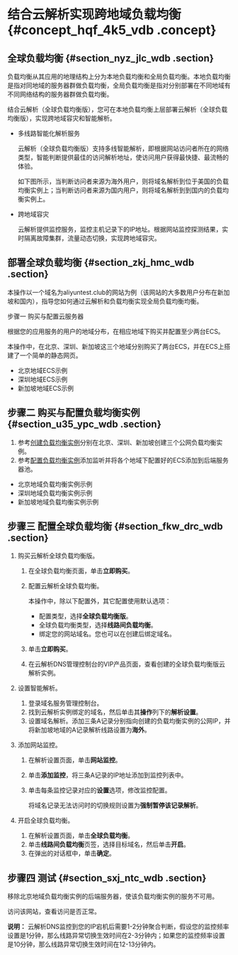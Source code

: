 # 结合云解析实现跨地域负载均衡 {#concept_hqf_4k5_vdb .concept}

## 全球负载均衡 {#section_nyz_jlc_wdb .section}

负载均衡从其应用的地理结构上分为本地负载均衡和全局负载均衡。本地负载均衡是指对同地域的服务器群做负载均衡，全局负载均衡是指对分别部署在不同地域有不同网络结构的服务器群做负载均衡。

结合云解析（全球负载均衡版），您可在本地负载均衡上层部署云解析（全球负载均衡版），实现跨地域容灾和智能解析。

-   多线路智能化解析服务

    云解析（全球负载均衡版）支持多线智能解析，即根据网站访问者所在的网络类型，智能判断提供最佳的访问解析地址，使访问用户获得最快捷、最流畅的体验。

    如下图所示，当判断访问者来源为海外用户，则将域名解析到位于美国的负载均衡实例上；当判断访问者来源为国内用户，则将域名解析到到国内的负载均衡实例上。

-   跨地域容灾

    云解析提供监控服务，监控主机记录下的IP地址。根据网站监控探测结果，实时隔离故障集群，流量动态切换，实现跨地域容灾。


## 部署全球负载均衡 {#section_zkj_hmc_wdb .section}

本操作以一个域名为aliyuntest.club的网站为例（该网站的大多数用户分布在新加坡和国内），指导您如何通过云解析和负载均衡实现全局负载均衡均衡。

步骤一 购买与配置云服务器

根据您的应用服务的用户的地域分布，在相应地域下购买并配置至少两台ECS。

本操作中，在北京、深圳、新加坡这三个地域分别购买了两台ECS，并在ECS上搭建了一个简单的静态网页。

-   北京地域ECS示例
-   深圳地域ECS示例
-   新加坡地域ECS示例

## 步骤二 购买与配置负载均衡实例 {#section_u35_ypc_wdb .section}

1.  参考[创建负载均衡实例](../../../../intl.zh-CN/用户指南/负载均衡实例/创建负载均衡实例.md#)分别在北京、深圳、新加坡创建三个公网负载均衡实例。
2.  参考[配置负载均衡实例](../../../../intl.zh-CN/用户指南/负载均衡实例/管理负载均衡实例.md#)添加监听并将各个地域下配置好的ECS添加到后端服务器池。

-   北京地域负载均衡实例示例
-   深圳地域负载均衡实例示例
-   新加坡地域负载均衡实例示例

## 步骤三 配置全球负载均衡 {#section_fkw_drc_wdb .section}

1.  购买云解析全球负载均衡版。
    1.  在全球负载均衡页面，单击**立即购买**。
    2.  配置云解析全球负载均衡。

        本操作中，除以下配置外，其它配置使用默认选项：

        -   配置类型，选择**全球负载均衡版**。
        -   全球负载均衡类型，选择**线路间负载均衡**。
        -   绑定您的网站域名。您也可以在创建后绑定域名。
    3.  单击**立即购买**。
    4.  在云解析DNS管理控制台的VIP产品页面，查看创建的全球负载均衡版云解析实例。
2.  设置智能解析。
    1.  登录域名服务管理控制台。
    2.  找到云解析实例绑定的域名，然后单击其**操作**列下的**解析设置**。
    3.  设置域名解析。添加三条A记录分别指向创建的负载均衡实例的公网IP，并将新加坡地域的A记录解析线路设置为**海外**。
3.  添加网站监控。
    1.  在解析设置页面，单击**网站监控**。
    2.  单击**添加监控**，将三条A记录的IP地址添加到监控列表中。
    3.  单击每条监控记录对应的**设置**选项，修改监控配置。

        将域名记录无法访问时的切换规则设置为**强制暂停该记录解析**。

4.  开启全球负载均衡。
    1.  在解析设置页面，单击**全球负载均衡**。
    2.  单击**线路间负载均衡**页签，选择目标域名，然后单击**开启**。
    3.  在弹出的对话框中，单击**确定**。

## 步骤四 测试 {#section_sxj_ntc_wdb .section}

移除北京地域负载均衡实例的后端服务器，使该负载均衡实例的服务不可用。

访问该网站，查看访问是否正常。

**说明：** 云解析DNS监控到您的IP宕机后需要1-2分钟聚合判断，假设您的监控频率设置是1分钟，那么线路异常切换生效时间在2-3分钟内；如果您的监控频率设置是10分钟，那么线路异常切换生效时间在12-13分钟内。

